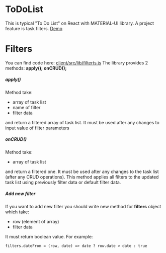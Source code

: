 # ToDoList

This is typical "To Do List" on React with MATERIAL-UI library. 
A project feature is task filters.
[Demo](https://devreed.ru/todolist/)
# Filters
You can find code here: [client/src/lib/filterts.js](https://github.com/Lushakov/todolist/blob/master/client/src/lib/filters.js)
The library provides 2 methods: **apply(); onCRUD();**  

##### apply()
Method take:
  - array of task list
  - name of filter
  - filter data

and return a filtered array of task list.
It must be used after any changes to input value of filter parameters
##### onCRUD()
Method take:
 - array of task list 

and return a filtered one. 
It must be used after any changes to the task list (after any CRUD operations). This method applies all filters to the updated task list using previously filter data or default filter data.

##### Add new filter
If you want to add new filter you should write new method for **filters** object which take:
- row (element of array)
- filter data

It must return boolean value.
For example:
```
filters.dateFrom = (row, date) => date ? row.date > date : true
```